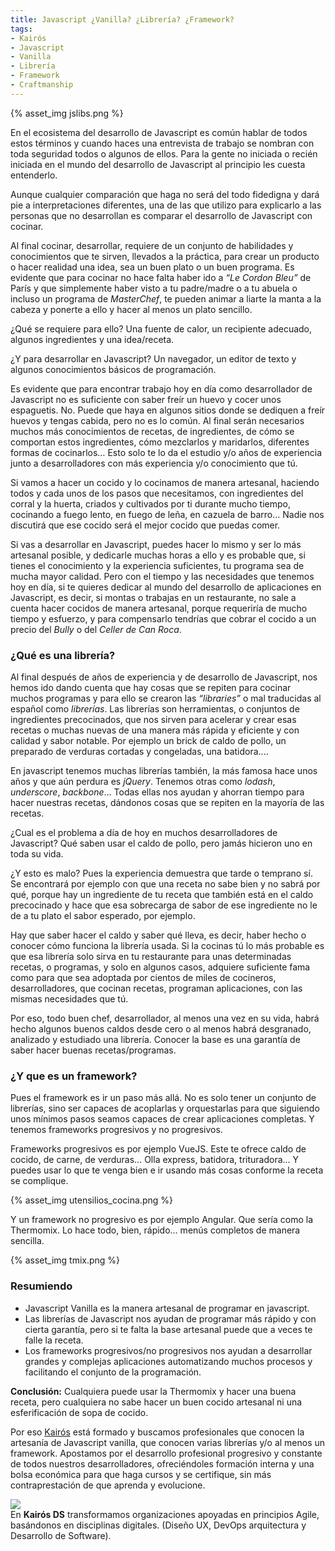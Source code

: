 ```yaml
---
title: Javascript ¿Vanilla? ¿Librería? ¿Framework?
tags:
- Kairós
- Javascript
- Vanilla
- Librería
- Framework
- Craftmanship
---
```


{% asset_img jslibs.png %}


En el ecosistema del desarrollo de Javascript es común hablar de todos estos términos y cuando haces una entrevista de trabajo se nombran con toda seguridad todos o algunos de ellos. Para la gente no iniciada o recién iniciada en el mundo del desarrollo de Javascript al principio les cuesta entenderlo.

Aunque cualquier comparación que haga no será del todo fidedigna y dará pie a interpretaciones diferentes, una de las que utilizo para explicarlo a las personas que no desarrollan es comparar el desarrollo de Javascript con cocinar.

<!-- more -->

Al final cocinar, desarrollar, requiere de un conjunto de habilidades y conocimientos que te sirven, llevados a la práctica, para crear un producto o hacer realidad una idea, sea un buen plato o un buen programa. Es evidente que para cocinar no hace falta haber ido a _“Le Cordon Bleu”_ de París y que simplemente haber visto a tu padre/madre o a tu abuela o incluso un programa de _MasterChef_, te pueden animar a liarte la manta a la cabeza y ponerte a ello y hacer al menos un plato sencillo.

¿Qué se requiere para ello? Una fuente de calor, un recipiente adecuado, algunos ingredientes y una idea/receta.

¿Y para desarrollar en Javascript? Un navegador, un editor de texto y algunos conocimientos básicos de programación.

Es evidente que para encontrar trabajo hoy en día como desarrollador de Javascript no es suficiente con saber freír un huevo y cocer unos espaguetis. No. Puede que haya en algunos sitios donde se dediquen a freír huevos y tengas cabida, pero no es lo común. Al final serán necesarios muchos más conocimientos de recetas, de ingredientes, de cómo se comportan estos ingredientes, cómo mezclarlos y maridarlos, diferentes formas de cocinarlos… Esto solo te lo da el estudio y/o años de experiencia junto a desarrolladores con más experiencia y/o conocimiento que tú.

Si vamos a hacer un cocido y lo cocinamos de manera artesanal, haciendo todos y cada unos de los pasos que necesitamos, con ingredientes del corral y la huerta, criados y cultivados por ti durante mucho tiempo, cocinando a fuego lento, en fuego de leña, en cazuela de barro… Nadie nos discutirá que ese cocido será el mejor cocido que puedas comer.

Si vas a desarrollar en Javascript, puedes hacer lo mismo y ser lo más artesanal posible, y dedicarle muchas horas a ello y es probable que, si tienes el conocimiento y la experiencia suficientes, tu programa sea de mucha mayor calidad. Pero con el tiempo y las necesidades que tenemos hoy en día, si te quieres dedicar al mundo del desarrollo de aplicaciones en Javascript, es decir, si montas o trabajas en un restaurante, no sale a cuenta hacer cocidos de manera artesanal, porque requeriría de mucho tiempo y esfuerzo, y para compensarlo tendrías que cobrar el cocido a un precio del _Bully_ o del _Celler de Can Roca_.

### ¿Qué es una librería?

Al final después de años de experiencia y de desarrollo de Javascript, nos hemos ido dando cuenta que hay cosas que se repiten para cocinar muchos programas y para ello se crearon las _“libraries”_ o mal traducidas al español como _librerías_. Las librerías son herramientas, o conjuntos de ingredientes precocinados, que nos sirven para acelerar y crear esas recetas o muchas nuevas de una manera más rápida y eficiente y con calidad y sabor notable. Por ejemplo un brick de caldo de pollo, un preparado de verduras cortadas y congeladas, una batidora....

En javascript tenemos muchas librerías también, la más famosa hace unos años y que aún perdura es _jQuery_. Tenemos otras como _lodash_, _underscore_, _backbone_… Todas ellas nos ayudan y ahorran tiempo para hacer nuestras recetas, dándonos cosas que se repiten en la mayoría de las recetas.

¿Cual es el problema a día de hoy en muchos desarrolladores de Javascript? Qué saben usar el caldo de pollo, pero jamás hicieron uno en toda su vida.

¿Y esto es malo? Pues la experiencia demuestra que tarde o temprano sí. Se encontrará por ejemplo con que una receta no sabe bien y no sabrá por qué, porque hay un ingrediente de tu receta que también está en el caldo precocinado y hace que esa sobrecarga de sabor de ese ingrediente no le de a tu plato el sabor esperado, por ejemplo.

Hay que saber hacer el caldo y saber qué lleva, es decir, haber hecho o conocer cómo funciona la librería usada. Si la cocinas tú lo más probable es que esa librería solo sirva en tu restaurante para unas determinadas recetas, o programas, y solo en algunos casos, adquiere suficiente fama como para que sea adoptada por cientos de miles de cocineros, desarrolladores, que cocinan recetas, programan aplicaciones, con las mismas necesidades que tú.

Por eso, todo buen chef, desarrollador, al menos una vez en su vida, habrá hecho algunos buenos caldos desde cero o al menos habrá desgranado, analizado y estudiado una librería.
Conocer la base es una garantía de saber hacer buenas recetas/programas.

### ¿Y que es un framework?

Pues el framework es ir un paso más allá. No es solo tener un conjunto de librerías, sino ser capaces de acoplarlas y orquestarlas para que siguiendo unos mínimos pasos seamos capaces de crear aplicaciones completas. Y tenemos frameworks progresivos y no progresivos.

Frameworks progresivos es por ejemplo VueJS. Este te ofrece caldo de cocido, de carne, de verduras… Olla express, batidora, trituradora… Y puedes usar lo que te venga bien e ir usando más cosas conforme la receta se complique.

{% asset_img utensilios_cocina.png %}

Y un framework no progresivo es por ejemplo Angular. Que sería como la Thermomix. Lo hace todo, bien, rápido… menús completos de manera sencilla.

{% asset_img tmix.png %}

### Resumiendo

- Javascript Vanilla es la manera artesanal de programar en javascript.
- Las librerías de Javascript nos ayudan de programar más rápido y con cierta garantía, pero si te falta la base artesanal puede que a veces te falle la receta.
- Los frameworks progresivos/no progresivos nos ayudan a desarrollar grandes y complejas aplicaciones automatizando muchos procesos y facilitando el conjunto de la programación.

**Conclusión:** Cualquiera puede usar la Thermomix y hacer una buena receta, pero cualquiera no sabe hacer un buen cocido artesanal ni una esferificación de sopa de cocido.

Por eso [Kairós](https://www.kairosds.com/) está formado y buscamos profesionales que conocen la artesanía de Javascript vanilla, que conocen varias librerías y/o al menos un framework. Apostamos por el desarrollo profesional progresivo y constante de todos nuestros desarrolladores, ofreciéndoles formación interna y una bolsa económica para que haga cursos y se certifique, sin más contraprestación de que aprenda y evolucione.

<div class="sponsor" style="border-color: #fe7902">
  <a class="logo" href="https://www.kairosds.com/"><img src="kairos.png" /></a>
  <div>
    En <strong>Kairós DS</strong> transformamos organizaciones apoyadas en principios Agile, basándonos en disciplinas digitales. (Diseño UX, DevOps arquitectura y Desarrollo de Software).
  <div>
</div>
